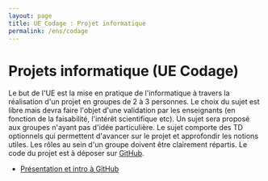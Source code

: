 ```yaml
---
layout: page
title: UE Codage : Projet informatique
permalink: /ens/codage
---
```




# Projets informatique (UE Codage)

Le but de l'UE est la mise en pratique de l'informatique à travers la réalisation d'un projet en groupes de 2 à 3 personnes. Le choix du sujet est libre mais devra faire l'objet d'une validation par les enseignants (en fonction de la faisabilité, l'intérêt scientifique etc). Un sujet sera proposé aux groupes n'ayant pas d'idée particulière. Le sujet comporte des TD optionnels qui permettent d'avancer sur le projet et approfondir les notions utiles. Les rôles au sein d'un groupe doivent être clairement répartis. Le code du projet est à déposer sur [GitHub](https://classroom.github.com/g/vMnx-0oJ).

* [Présentation et intro à GitHub](../docs/L1/info/presentation_UE_codage.pdf)